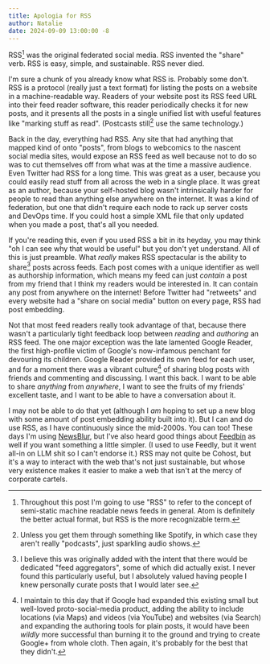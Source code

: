 ```yaml
---
title: Apologia for RSS
author: Natalie
date: 2024-09-09 13:00:00 -8
---
```


RSS[^1] was the original federated social media. RSS invented the "share" verb.
RSS is easy, simple, and sustainable. RSS never died.

I'm sure a chunk of you already know what RSS is. Probably some don't. RSS is a
protocol (really just a text format) for listing the posts on a website in a
machine-readable way. Readers of your website post its RSS feed URL into their
feed reader software, this reader periodically checks it for new posts, and it
presents all the posts in a single unified list with useful features like
"marking stuff as read". (Postcasts still[^2] use the same technology.)

Back in the day, everything had RSS. Any site that had anything that mapped kind
of onto "posts", from blogs to webcomics to the nascent social media sites,
would expose an RSS feed as well because not to do so was to cut themselves off
from what was at the time a massive audience. Even Twitter had RSS for a long
time. This was great as a user, because you could easily read stuff from all
across the web in a single place. It was great as an author, because your
self-hosted blog wasn't intrinsically harder for people to read than anything
else anywhere on the internet. It was a kind of federation, but one that didn't
require each node to rack up server costs and DevOps time. If you could host a
simple XML file that only updated when you made a post, that's all you needed.

If you're reading this, even if you used RSS a bit in its heyday, you may think
"oh I can see why that would be useful" but you don't yet understand. All of
this is just preamble. What _really_ makes RSS spectacular is the ability to
share[^3] posts across feeds. Each post comes with a unique identifier as well
as authorship information, which means my feed can just _contain_ a post from my
friend that I think my readers would be interested in. It can contain any post
from anywhere on the internet! Before Twitter had "retweets" and every website
had a "share on social media" button on every page, RSS had post embedding.

Not that most feed readers really took advantage of that, because there wasn't a
particularly tight feedback loop between _reading_ and _authoring_ an RSS feed.
The one major exception was the late lamented Google Reader, the first
high-profile victim of Google's now-infamous penchant for devouring its
children. Google Reader provided its own feed for each user, and for a moment
there was a vibrant culture[^4] of sharing blog posts with friends and
commenting and discussing. I want this back. I want to be able to share
_anything_ from _anywhere_, I want to see the fruits of my friends' excellent
taste, and I want to be able to have a conversation about it.

I may not be able to do that yet (although I _am_ hoping to set up a new blog
with some amount of post embedding ability built into it). But I can and do use
RSS, as I have continuously since the mid-2000s. You can too! These days I'm
using [NewsBlur](https://newsblur.com), but I've also heard good things about
[Feedbin](https://feedbin.com/) as well if you want something a little simpler.
(I used to use Feedly, but it went all-in on LLM shit so I can't endorse it.)
RSS may not quite be Cohost, but it's a way to interact with the web that's not
just sustainable, but whose very existence makes it easier to make a web that
isn't at the mercy of corporate cartels.

[^1]:
    Throughout this post I'm going to use "RSS" to refer to the concept of
    semi-static machine readable news feeds in general. Atom is definitely the
    better actual format, but RSS is the more recognizable term.

[^2]:
    Unless you get them through something like Spotify, in which case they
    aren't really "podcasts", just sparkling audio shows.

[^3]:
    I believe this was originally added with the intent that there would be
    dedicated "feed aggregators", some of which did actually exist. I never
    found this particularly useful, but I absolutely valued having people I
    knew personally curate posts that I would later see.

[^4]:
    I maintain to this day that if Google had expanded this existing small but
    well-loved proto-social-media product, adding the ability to include
    locations (via Maps) and videos (via YouTube) and websites (via Search) and
    expanding the authoring tools for plain posts, it would have been _wildly_
    more successful than burning it to the ground and trying to create Google+
    from whole cloth. Then again, it's probably for the best that they didn't.
